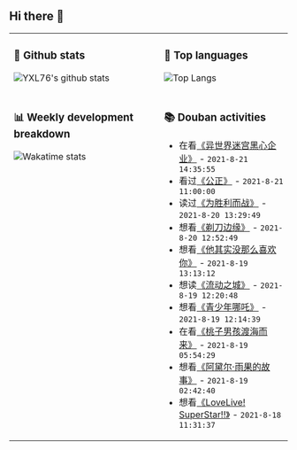 ## Hi there 👋

<table>
<tr>
<td valign="top" width="54%">

### 🔭 Github stats

![YXL76's github stats](https://github-readme-stats.yxl76.vercel.app/api?username=YXL76&count_private=true&show_icons=true&include_all_commits=true&theme=prussian&line_height=28&disable_animations=true)

</td>

<td valign="top" width="46%">

### 🌱 Top languages

![Top Langs](https://github-readme-stats.yxl76.vercel.app/api/top-langs/?username=YXL76&layout=compact&theme=prussian&langs_count=8&hide=HTML,CSS,SCSS)

</td>
</tr>
<tr>
<td valign="top" width="54%">

### 📊 Weekly development breakdown

![Wakatime stats](https://github-readme-stats.yxl76.vercel.app/api/wakatime?username=YXL76&layout=compact&theme=prussian)


</td>
<td valign="top" width="46%">

### 📚 Douban activities

- 在看[《异世界迷宫黑心企业》](http://movie.douban.com/subject/35128773/) - `2021-8-21 14:35:55`
- 看过[《公正》](http://movie.douban.com/subject/25823618/) - `2021-8-21 11:00:00`
- 读过[《为胜利而战》](https://book.douban.com/subject/34819603/) - `2021-8-20 13:29:49`
- 想看[《剃刀边缘》](http://movie.douban.com/subject/1299967/) - `2021-8-20 12:52:49`
- 想看[《他其实没那么喜欢你》](http://movie.douban.com/subject/2161696/) - `2021-8-19 13:13:12`
- 想读[《流动之城》](https://book.douban.com/subject/35451198/) - `2021-8-19 12:20:48`
- 想看[《青少年哪吒》](http://movie.douban.com/subject/1307561/) - `2021-8-19 12:14:39`
- 在看[《桃子男孩渡海而来》](http://movie.douban.com/subject/35169882/) - `2021-8-19 05:54:29`
- 想看[《阿黛尔·雨果的故事》](http://movie.douban.com/subject/1293870/) - `2021-8-19 02:42:40`
- 想看[《LoveLive! SuperStar!!》](http://movie.douban.com/subject/35073328/) - `2021-8-18 11:31:37`

</td>
</tr>
</table>

<!--
**YXL76/YXL76** is a ✨ _special_ ✨ repository because its `README.md` (this file) appears on your GitHub profile.

Here are some ideas to get you started:

- 🔭 I’m currently working on ...
- 🌱 I’m currently learning ...
- 👯 I’m looking to collaborate on ...
- 🤔 I’m looking for help with ...
- 💬 Ask me about ...
- 📫 How to reach me: ...
- 😄 Pronouns: ...
- ⚡ Fun fact: ...
-->
